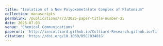 ```yaml
---
title: "Isolation of a New Polyoxometalate Complex of Plutonium"
collection: manuscripts
permalink: /publications/7/3/2025-paper-title-number-25
date: 2025-07-03
venue: 'Chemical Communications'
paperurl: 'http://iancolliard.github.io/Colliard-Research.github.io/files/paper25.pdf'
citation: 'https://doi.org/10.1039/D5CC03481G'
---
```

